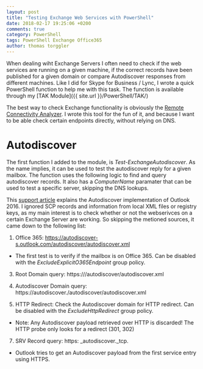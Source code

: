 ```yaml
---
layout: post
title: "Testing Exchange Web Services with PowerShell"
date: 2018-02-17 19:25:06 +0200
comments: true
category: PowerShell
tags: PowerShell Exchange Office365
author: thomas torggler
---
```


When dealing wiht Exchange Servers I often need to check if the web services are running on a given machine, if the correct records have been published for a given domain or compare Autodiscover responses from different machines.  Like I did for Skype for Business / Lync, I wrote a quick PowerShell function to help me with this task. The function is available through my [TAK Module]({{ site.url }}/PowerShell/TAK/)

<!-- more -->

The best way to check Exchange functionality is obviously the [Remote Connectivity Analyzer](https://testconnectivity.microsoft.com/). I wrote this tool for the fun of it, and because I want to be able check certain endpoints directly, without relying on DNS.

# Autodiscover

The first function I added to the module, is _Test-ExchangeAutodiscover_. As the name implies, it can be used to test the autodiscover reply for a given mailbox. The function uses the following logic to find and query autodiscover records. It also has a _ComputerName_ paramater that can be used to test a specific server, skipping the DNS lookups.

This [support article](https://support.microsoft.com/en-us/help/3211279/outlook-2016-implementation-of-autodiscover) explains the Autodiscover implementation of Outlook 2016. I ignored SCP records and information from local XML files or registry keys, as my main interest is to check whether or not the webserivces on a certain Exchange Server are working. So skipping the metioned sources, it came down to the following list:

1. Office 365: https://autodiscover-s.outlook.com/autodiscover/autodiscover.xml 

 - The first test is to verify if the mailbox is on Office 365. Can be disabled with the _ExcludeExplicitO365Endpoint_ group policy.

3. Root Domain query: https://<domain>/autodiscover/autodiscover.xml 

4. Autodiscover Domain query: https://autodiscover.<domain>/autodiscover/autodiscover.xml 

6. HTTP Redirect: Check the Autodiscover domain for HTTP redirect. Can be disabled with the _ExcludeHttpRedirect_ group policy.

 - Note: Any Autodiscover payload retrieved over HTTP is discarded! The HTTP probe only looks for a redirect (301, 302)

7. SRV Record query: https: _autodiscover._tcp.<domain name>

 - Outlook tries to get an Autodiscover payload from the first service entry using HTTPS.


